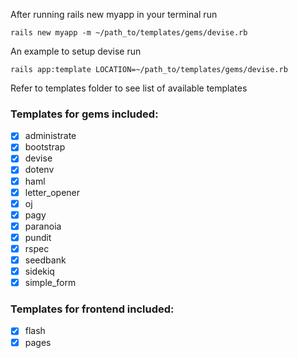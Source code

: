 After running rails new myapp in your terminal run
```
rails new myapp -m ~/path_to/templates/gems/devise.rb
```

An example to setup devise run
```
rails app:template LOCATION=~/path_to/templates/gems/devise.rb
```

Refer to templates folder to see list of available templates
### Templates for gems included:
- [x] administrate
- [x] bootstrap
- [x] devise
- [x] dotenv
- [x] haml
- [x] letter_opener
- [x] oj
- [x] pagy
- [x] paranoia
- [x] pundit
- [x] rspec
- [x] seedbank
- [x] sidekiq
- [x] simple_form

### Templates for frontend included:
- [x] flash
- [x] pages

